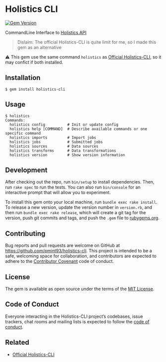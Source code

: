 # Holistics CLI

[![Gem Version](https://badge.fury.io/rb/holistics-cli.svg)](https://badge.fury.io/rb/holistics-cli)

CommandLine Interface to [Holistics API](https://docs.holistics.io/api/)

> Dislaim: The official Holistics-CLI is quite limit for me, so I made this gem as an alternative

:warning: This gem use the same command `holistics` as [Official Holistics-CLI](https://docs.holistics.io/holistics-cli/), so it may confict if both installed.

## Installation

    $ gem install holistics-cli

## Usage

```
$ holistics
Commands:
  holistics config          # Init or update config
  holistics help [COMMAND]  # Describe available commands or one specific command
  holistics imports         # Import jobs
  holistics jobs            # Submitted jobs
  holistics sources         # Data sources
  holistics transforms      # Data transformations
  holistics version         # Show version information
```

## Development

After checking out the repo, run `bin/setup` to install dependencies. Then, run `rake spec` to run the tests. You can also run `bin/console` for an interactive prompt that will allow you to experiment.

To install this gem onto your local machine, run `bundle exec rake install`. To release a new version, update the version number in `version.rb`, and then run `bundle exec rake release`, which will create a git tag for the version, push git commits and tags, and push the `.gem` file to [rubygems.org](https://rubygems.org).

## Contributing

Bug reports and pull requests are welcome on GitHub at https://github.com/pmint93/holistics-cli. This project is intended to be a safe, welcoming space for collaboration, and contributors are expected to adhere to the [Contributor Covenant](http://contributor-covenant.org) code of conduct.

## License

The gem is available as open source under the terms of the [MIT License](http://opensource.org/licenses/MIT).

## Code of Conduct

Everyone interacting in the Holistics-CLI project’s codebases, issue trackers, chat rooms and mailing lists is expected to follow the [code of conduct](https://github.com/pmint93/holistics-cli/blob/master/CODE_OF_CONDUCT.md).

## Related

* [Official Holistics-CLI](https://docs.holistics.io/holistics-cli/)